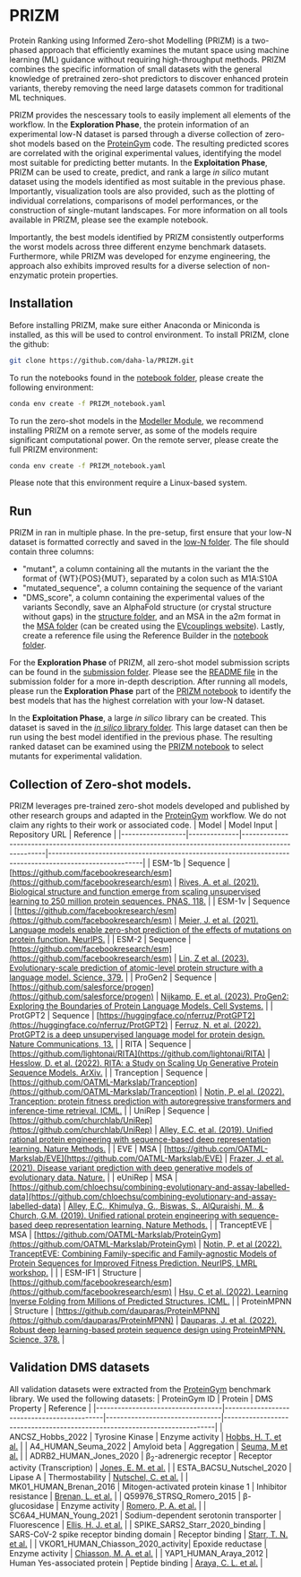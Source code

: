 # PRIZM
Protein Ranking using Informed Zero-shot Modelling (PRIZM) is a two-phased approach that efficiently examines the mutant space using machine learning (ML) guidance without requiring high-throughput methods. PRIZM combines the specific information of small datasets with the general knowledge of pretrained zero-shot predictors to discover enhanced protein variants, thereby removing the need large datasets common for traditional ML techniques.

PRIZM provides the nescessary tools to easily implement all elements of the workflow. In the **Exploration Phase**, the protein information of an experimental low-N dataset is parsed through a diverse collection of zero-shot models based on the [ProteinGym](https://github.com/OATML-Markslab/ProteinGym) code. The resulting predicted scores are correlated with the original experimental values, identifying the model most suitable for predicting better mutants. In the **Exploitation Phase**, PRIZM can be used to create, predict, and rank a large _in silico_ mutant dataset using the models identified as most suitable in the previous phase. Importantly, visualization tools are also provided, such as the plotting of individual correlations, comparisons of model performances, or the construction of single-mutant landscapes. For more information on all tools available in PRIZM, please see the example notebook.

Importantly, the best models identified by PRIZM consistently outperforms the worst models across three different enzyme benchmark datasets. Furthermore, while PRIZM was developed for enzyme engineering, the approach also exhibits improved results for a diverse selection of non-enzymatic protein properties.

## Installation
Before installing PRIZM, make sure either Anaconda or Miniconda is installed, as this will be used to control environment. To install PRIZM, clone the github:
```bash
git clone https://github.com/daha-la/PRIZM.git
```
To run the notebooks found in the [notebook folder](environments/), please create the following environment:
```bash
conda env create -f PRIZM_notebook.yaml
```
To run the zero-shot models in the [Modeller Module](ModellerModule/), we recommend installing PRIZM on a remote server, as some of the models require significant computational power. On the remote server, please create the full PRIZM environment:
```bash
conda env create -f PRIZM_notebook.yaml
```
Please note that this environment require a Linux-based system.

## Run
PRIZM in ran in multiple phase. In the pre-setup, first ensure that your low-N dataset is formatted correctly and saved in the [low-N folder](data/lowN/). The file should contain three columns:
- "mutant", a column containing all the mutants in the variant the the format of {WT}{POS}{MUT}, separated by a colon such as M1A:S10A
- "mutated_sequence", a column containing the sequence of the variant
- "DMS_score", a column containing the experimental values of the variants
Secondly, save an AlphaFold structure (or crystal structure without gaps) in the [structure folder](data/protein_information/structure/), and an MSA in the a2m format in the [MSA folder](data/protein_information/msa/files/) (can be created using the [EVcouplings website](https://v2.evcouplings.org/)). Lastly, create a reference file using the Reference Builder in the [notebook folder](notebooks/).

For the **Exploration Phase** of PRIZM, all zero-shot model submission scripts can be found in the [submission folder](/ModellerModule/submission/). Please see the [README file](ModellerModule/submission/README.md) in the submission folder for a more in-depth description. After running all models, please run the **Exploration Phase** part of the [PRIZM notebook](/notebooks/PRIZM.ipynb) to identify the best models that has the highest correlation with your low-N dataset.

In the **Exploitation Phase**, a large _in silico_ library can be created. This dataset is saved in the [_in silico_ library folder](data/insilico_libraries/). This large dataset can then be run using the best model identified in the previous phase. The resulting ranked dataset can be examined using the [PRIZM notebook](/notebooks/PRIZM.ipynb) to select mutants for experimental validation.

## Collection of Zero-shot models.
PRIZM leverages pre-trained zero-shot models developed and published by other research groups and adapted in the [ProteinGym](https://github.com/OATML-Markslab/ProteinGym) workflow. We do not claim any rights to their work or associated code.
| Model           | Model Input  | Repository URL                                                                                      | Reference                                                                                              |
|------------------|--------------|-----------------------------------------------------------------------------------------------------|--------------------------------------------------------------------------------------------------------|
| ESM-1b          | Sequence     | [https://github.com/facebookresearch/esm](https://github.com/facebookresearch/esm)                 | [Rives, A. et al. (2021). Biological structure and function emerge from scaling unsupervised learning to 250 million protein sequences. PNAS, 118.](https://www.pnas.org/doi/10.1073/pnas.2016239118)                                     |
| ESM-1v          | Sequence     | [https://github.com/facebookresearch/esm](https://github.com/facebookresearch/esm)                 | [Meier, J. et al. (2021). Language models enable zero-shot prediction of the effects of mutations on protein function. NeurIPS.](https://proceedings.neurips.cc/paper/2021/hash/f51338d736f95dd42427296047067694-Abstract.html) |
| ESM-2           | Sequence     | [https://github.com/facebookresearch/esm](https://github.com/facebookresearch/esm)                 | [Lin, Z et al. (2023). Evolutionary-scale prediction of atomic-level protein structure with a language model. Science, 379.](https://www.science.org/doi/10.1126/science.ade2574) |
| ProGen2         | Sequence     | [https://github.com/salesforce/progen](https://github.com/salesforce/progen)                       | [Nijkamp, E. et al. (2023). ProGen2: Exploring the Boundaries of Protein Language Models. Cell Systems.](https://www.sciencedirect.com/science/article/pii/S2405471223002727) |
| ProtGPT2        | Sequence     | [https://huggingface.co/nferruz/ProtGPT2](https://huggingface.co/nferruz/ProtGPT2)                 | [Ferruz, N. et al. (2022). ProtGPT2 is a deep unsupervised language model for protein design. Nature Communications, 13.](https://www.nature.com/articles/s41467-022-32007-7) |
| RITA            | Sequence     | [https://github.com/lightonai/RITA](https://github.com/lightonai/RITA)                             | [Hesslow, D. et al. (2022). RITA: a Study on Scaling Up Generative Protein Sequence Models. ArXiv.](https://arxiv.org/abs/2205.05789) |
| Tranception     | Sequence     | [https://github.com/OATML-Markslab/Tranception](https://github.com/OATML-Markslab/Tranception)     | [Notin, P. el al. (2022). Tranception: protein fitness prediction with autoregressive transformers and inference-time retrieval. ICML.](https://proceedings.mlr.press/v162/notin22a.html) |
| UniRep          | Sequence     | [https://github.com/churchlab/UniRep](https://github.com/churchlab/UniRep)                         | [Alley, E.C. et al. (2019). Unified rational protein engineering with sequence-based deep representation learning. Nature Methods.](https://www.nature.com/articles/s41592-019-0598-1)     |
| EVE             | MSA          | [https://github.com/OATML-Markslab/EVE](https://github.com/OATML-Markslab/EVE)                     | [Frazer, J. et al. (2021). Disease variant prediction with deep generative models of evolutionary data. Nature.](https://www.nature.com/articles/s41586-021-04043-8) |
| eUniRep        | MSA          | [https://github.com/chloechsu/combining-evolutionary-and-assay-labelled-data](https://github.com/chloechsu/combining-evolutionary-and-assay-labelled-data) | [Alley, E.C., Khimulya, G., Biswas, S., AlQuraishi, M., & Church, G.M. (2019). Unified rational protein engineering with sequence-based deep representation learning. Nature Methods.](https://www.nature.com/articles/s41592-019-0598-1)     |
| TranceptEVE     | MSA          | [https://github.com/OATML-Markslab/ProteinGym](https://github.com/OATML-Markslab/ProteinGym)       | [Notin, P. et al (2022). TranceptEVE: Combining Family-specific and Family-agnostic Models of Protein Sequences for Improved Fitness Prediction. NeurIPS, LMRL workshop.](https://www.biorxiv.org/content/10.1101/2022.12.07.519495v1?rss=1) |                                                              |
| ESM-IF1         | Structure    | [https://github.com/facebookresearch/esm](https://github.com/facebookresearch/esm)                 | [Hsu, C et al. (2022). Learning Inverse Folding from Millions of Predicted Structures. ICML.](https://www.biorxiv.org/content/10.1101/2022.04.10.487779v2.full) |
| ProteinMPNN     | Structure    | [https://github.com/dauparas/ProteinMPNN](https://github.com/dauparas/ProteinMPNN)                 | [Dauparas, J. et al. (2022). Robust deep learning-based protein sequence design using ProteinMPNN. Science, 378.](https://www.science.org/doi/10.1126/science.add2187) |

## Validation DMS datasets
All validation datasets were extracted from the [ProteinGym](https://github.com/OATML-Markslab/ProteinGym) benchmark library. We used the following datasets:
| ProteinGym ID                 | Protein                                    | DMS Property                  | Reference                                                                 |
|-----------------------------------|--------------------------------------------|--------------------------------|---------------------------------------------------------------------------|
| ANCSZ_Hobbs_2022                  | Tyrosine Kinase                            | Enzyme activity               | [Hobbs, H. T. et al.](https://pubmed.ncbi.nlm.nih.gov/36173161/)          |
| A4_HUMAN_Seuma_2022               | Amyloid beta                               | Aggregation                   | [Seuma, M et al.](https://www.nature.com/articles/s41467-022-34742-3)    |
| ADRB2_HUMAN_Jones_2020            | β<sub>2</sub>-adrenergic receptor          | Receptor activity (Transcription) | [Jones, E. M. et al.](https://elifesciences.org/articles/54895)          |
| ESTA_BACSU_Nutschel_2020          | Lipase A                                   | Thermostability               | [Nutschel, C. et al.](https://pubs.acs.org/doi/10.1021/acs.jcim.9b00954) |
| MK01_HUMAN_Brenan_2016            | Mitogen-activated protein kinase 1         | Inhibitor resistance          | [Brenan, L. et al.](https://www.sciencedirect.com/science/article/pii/S2211124716313171) |
| Q59976_STRSQ_Romero_2015          | β-glucosidase                              | Enzyme activity               | [Romero, P. A. et al.](https://www.pnas.org/doi/10.1073/pnas.1422285112) |
| SC6A4_HUMAN_Young_2021            | Sodium-dependent serotonin transporter     | Fluorescence                  | [Ellis, H. J. et al.](https://www.biorxiv.org/content/10.1101/2021.04.19.440442v2) |
| SPIKE_SARS2_Starr_2020_binding    | SARS-CoV-2 spike receptor binding domain   | Receptor binding              | [Starr, T. N. et al.](https://pubmed.ncbi.nlm.nih.gov/32841599/)         |
| VKOR1_HUMAN_Chiasson_2020_activity| Epoxide reductase                          | Enzyme activity               | [Chiasson, M. A. et al.](https://elifesciences.org/articles/58026)       |
| YAP1_HUMAN_Araya_2012             | Human Yes-associated protein               | Peptide binding               | [Araya, C. L. et al.](https://www.pnas.org/doi/10.1073/pnas.1209751109)  |

